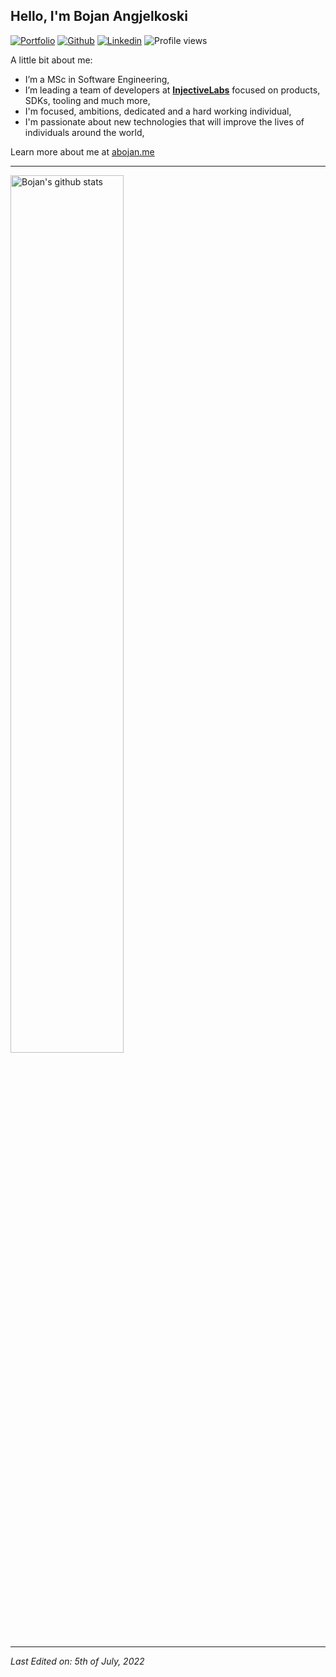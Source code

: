 ## Hello, I'm Bojan Angjelkoski

[![Portfolio](https://img.shields.io/badge/-Portfolio-red?style=flat&logo=appveyor&logoColor=white)](https://bangjelkoski.com)
[![Github](https://img.shields.io/badge/-Github-000?style=flat&logo=Github&logoColor=white)](https://github.com/bangjelkoski)
[![Linkedin](https://img.shields.io/badge/-LinkedIn-blue?style=flat&logo=Linkedin&logoColor=white)](https://www.linkedin.com/in/bangjelkoski/)
![Profile views](https://gpvc.arturio.dev/bangjelkoski)

A little bit about me: 
- I’m a MSc in Software Engineering,
- I’m leading a team of developers at **[InjectiveLabs](https://github.com/InjectiveLabs)** focused on products, SDKs, tooling and much more,
- I'm focused, ambitions, dedicated and a hard working individual,
- I'm passionate about new technologies that will improve the lives of individuals around the world, 

Learn more about me at [abojan.me](https://abojan.me)

---

<a href="https://github.com/bangjelkoski/github-readme-stats">
   <img width="60%" alt="Bojan's github stats" src="https://github-readme-stats.vercel.app/api?username=bangjelkoski&show_icons=true&hide_border=true" />
</a>

---

_Last Edited on: 5th of July, 2022_
